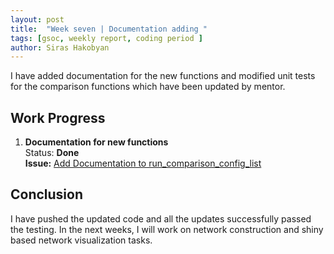 ```yaml
---
layout: post
title:  "Week seven | Documentation adding "
tags: [gsoc, weekly report, coding period ]
author: Siras Hakobyan
---
```


I have added documentation for the new functions and modified unit tests for the comparison functions which have been updated by mentor. 

## Work Progress

1. **Documentation for new functions**  
    Status: **Done**    
    **Issue:** [Add Documentation to run_comparison_config_list](https://github.com/sanderlab/tumorcomparer/issues/9)

## Conclusion
I have pushed the updated code and all the updates successfully passed the testing. In the next weeks, I will work on network construction and shiny based network visualization tasks.
